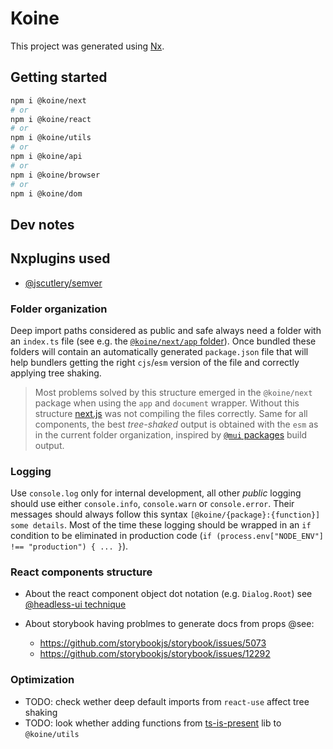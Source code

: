 # Koine

This project was generated using [Nx](https://nx.dev).

## Getting started

```bash
npm i @koine/next
# or
npm i @koine/react
# or
npm i @koine/utils
# or
npm i @koine/api
# or
npm i @koine/browser
# or
npm i @koine/dom
```

## Dev notes

## Nxplugins used

- [@jscutlery/semver](https://github.com/jscutlery/semver)

### Folder organization

Deep import paths considered as public and safe always need a folder with an `index.ts` file (see e.g. the [`@koine/next/app` folder](./packages/next/app/)). Once bundled these folders will contain an automatically generated `package.json` file that will help bundlers getting the right `cjs`/`esm` version of the file and correctly applying tree shaking.

> Most problems solved by this structure emerged in the `@koine/next` package when using the `app` and `document` wrapper. Without this structure [next.js](https://nextjs.org/) was not compiling the files correctly. Same for all components, the best _tree-shaked_ output is obtained with the `esm` as in the current folder organization, inspired by [`@mui` packages](https://github.com/mui/material-ui) build output.

### Logging

Use `console.log` only for internal development, all other _public_ logging should use either `console.info`, `console.warn` or `console.error`. Their messages should always follow this syntax `[@koine/{package}:{function}] some details`. Most of the time these logging should be wrapped in an `if` condition to be eliminated in production code (`if (process.env["NODE_ENV"] !== "production") { ... }`).

### React components structure

- About the react component object dot notation (e.g. `Dialog.Root`) see [@headless-ui technique](https://github.com/tailwindlabs/headlessui/blob/main/packages/%40headlessui-react/src/components/dialog/dialog.tsx#L550)

- About storybook having problmes to generate docs from props @see:
  - https://github.com/storybookjs/storybook/issues/5073
  - https://github.com/storybookjs/storybook/issues/12292

### Optimization

- TODO: check wether deep default imports from `react-use` affect tree shaking
- TODO: look whether adding functions from [ts-is-present](https://github.com/robertmassaioli/ts-is-present) lib to `@koine/utils`
